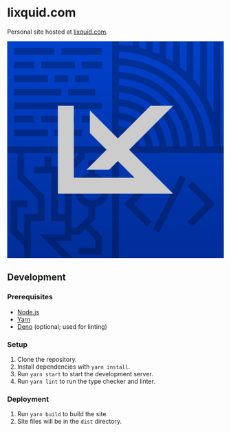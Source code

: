 # lixquid.com

Personal site hosted at [lixquid.com](https://lixquid.com).

![Logo](./src/assets/public/socialLogo.png)

## Development

### Prerequisites

- [Node.js](https://nodejs.org/en/)
- [Yarn](https://yarnpkg.com/en/)
- [Deno](https://deno.land/) (optional; used for linting)

### Setup

1. Clone the repository.
2. Install dependencies with `yarn install`.
3. Run `yarn start` to start the development server.
4. Run `yarn lint` to run the type checker and linter.

### Deployment

1. Run `yarn build` to build the site.
2. Site files will be in the `dist` directory.
